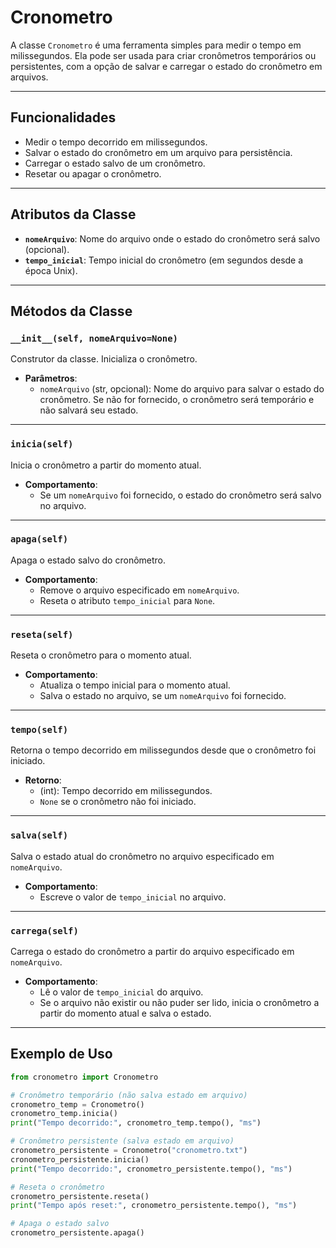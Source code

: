 # Cronometro

A classe `Cronometro` é uma ferramenta simples para medir o tempo em milissegundos. Ela pode ser usada para criar cronômetros temporários ou persistentes, com a opção de salvar e carregar o estado do cronômetro em arquivos.

---

## Funcionalidades

- Medir o tempo decorrido em milissegundos.
- Salvar o estado do cronômetro em um arquivo para persistência.
- Carregar o estado salvo de um cronômetro.
- Resetar ou apagar o cronômetro.

---

## Atributos da Classe

- **`nomeArquivo`**: Nome do arquivo onde o estado do cronômetro será salvo (opcional).
- **`tempo_inicial`**: Tempo inicial do cronômetro (em segundos desde a época Unix).

---

## Métodos da Classe

### `__init__(self, nomeArquivo=None)`
Construtor da classe. Inicializa o cronômetro.

- **Parâmetros**:
  - `nomeArquivo` (str, opcional): Nome do arquivo para salvar o estado do cronômetro. Se não for fornecido, o cronômetro será temporário e não salvará seu estado.

---

### `inicia(self)`
Inicia o cronômetro a partir do momento atual.

- **Comportamento**:
  - Se um `nomeArquivo` foi fornecido, o estado do cronômetro será salvo no arquivo.

---

### `apaga(self)`
Apaga o estado salvo do cronômetro.

- **Comportamento**:
  - Remove o arquivo especificado em `nomeArquivo`.
  - Reseta o atributo `tempo_inicial` para `None`.

---

### `reseta(self)`
Reseta o cronômetro para o momento atual.

- **Comportamento**:
  - Atualiza o tempo inicial para o momento atual.
  - Salva o estado no arquivo, se um `nomeArquivo` foi fornecido.

---

### `tempo(self)`
Retorna o tempo decorrido em milissegundos desde que o cronômetro foi iniciado.

- **Retorno**:
  - (int): Tempo decorrido em milissegundos.
  - `None` se o cronômetro não foi iniciado.

---

### `salva(self)`
Salva o estado atual do cronômetro no arquivo especificado em `nomeArquivo`.

- **Comportamento**:
  - Escreve o valor de `tempo_inicial` no arquivo.

---

### `carrega(self)`
Carrega o estado do cronômetro a partir do arquivo especificado em `nomeArquivo`.

- **Comportamento**:
  - Lê o valor de `tempo_inicial` do arquivo.
  - Se o arquivo não existir ou não puder ser lido, inicia o cronômetro a partir do momento atual e salva o estado.

---

## Exemplo de Uso

```python
from cronometro import Cronometro

# Cronômetro temporário (não salva estado em arquivo)
cronometro_temp = Cronometro()
cronometro_temp.inicia()
print("Tempo decorrido:", cronometro_temp.tempo(), "ms")

# Cronômetro persistente (salva estado em arquivo)
cronometro_persistente = Cronometro("cronometro.txt")
cronometro_persistente.inicia()
print("Tempo decorrido:", cronometro_persistente.tempo(), "ms")

# Reseta o cronômetro
cronometro_persistente.reseta()
print("Tempo após reset:", cronometro_persistente.tempo(), "ms")

# Apaga o estado salvo
cronometro_persistente.apaga()